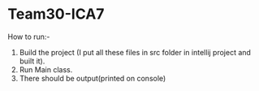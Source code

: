 # Team30-ICA7

How to run:-

1. Build the project (I put all these files in src folder in intellij project and built it).
2. Run Main class.
3. There should be output(printed on console)
